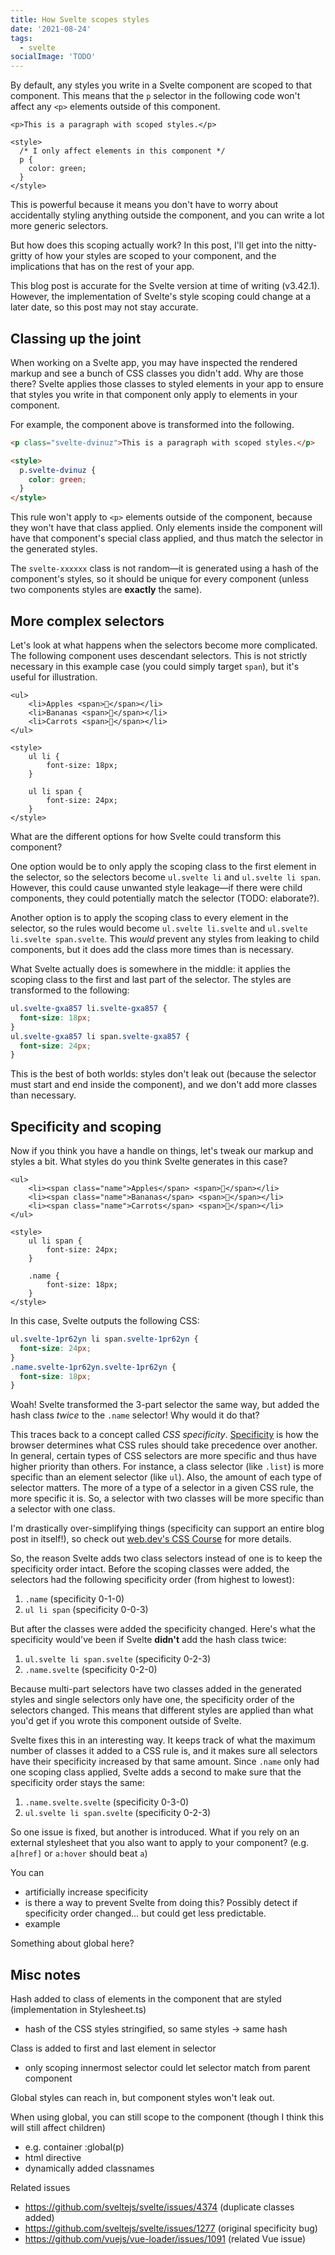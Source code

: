 ```yaml
---
title: How Svelte scopes styles
date: '2021-08-24'
tags:
  - svelte
socialImage: 'TODO'
---
```


By default, any styles you write in a Svelte component are scoped to that component. This means that the `p` selector in the following code won't affect any `<p>` elements outside of this component.

```svelte
<p>This is a paragraph with scoped styles.</p>

<style>
  /* I only affect elements in this component */
  p {
    color: green;
  }
</style>
```

This is powerful because it means you don't have to worry about accidentally styling anything outside the component, and you can write a lot more generic selectors.

But how does this scoping actually work? In this post, I'll get into the nitty-gritty of how your styles are scoped to your component, and the implications that has on the rest of your app.

This blog post is accurate for the Svelte version at time of writing (v3.42.1). However, the implementation of Svelte's style scoping could change at a later date, so this post may not stay accurate.

## Classing up the joint

When working on a Svelte app, you may have inspected the rendered markup and see a bunch of CSS classes you didn't add. Why are those there? Svelte applies those classes to styled elements in your app to ensure that styles you write in that component only apply to elements in your component.

For example, the component above is transformed into the following.

```html
<p class="svelte-dvinuz">This is a paragraph with scoped styles.</p>

<style>
  p.svelte-dvinuz {
    color: green;
  }
</style>
```

This rule won't apply to `<p>` elements outside of the component, because they won't have that class applied. Only elements inside the component will have that component's special class applied, and thus match the selector in the generated styles.

The `svelte-xxxxxx` class is not random&mdash;it is generated using a hash of the component's styles, so it should be unique for every component (unless two components styles are **exactly** the same).

## More complex selectors

Let's look at what happens when the selectors become more complicated. The following component uses descendant selectors. This is not strictly necessary in this example case (you could simply target `span`), but it's useful for illustration.

```svelte
<ul>
	<li>Apples <span>🍎</span></li>
	<li>Bananas <span>🍌</span></li>
	<li>Carrots <span>🥕</span></li>
</ul>

<style>
	ul li {
		font-size: 18px;
	}

	ul li span {
		font-size: 24px;
	}
</style>
```

What are the different options for how Svelte could transform this component?

One option would be to only apply the scoping class to the first element in the selector, so the selectors become `ul.svelte li` and `ul.svelte li span`. However, this could cause unwanted style leakage&mdash;if there were child components, they could potentially match the selector (TODO: elaborate?).

Another option is to apply the scoping class to every element in the selector, so the rules would become `ul.svelte li.svelte` and `ul.svelte li.svelte span.svelte`. This _would_ prevent any styles from leaking to child components, but it does add the class more times than is necessary.

What Svelte actually does is somewhere in the middle: it applies the scoping class to the first and last part of the selector. The styles are transformed to the following:

```css
ul.svelte-gxa857 li.svelte-gxa857 {
  font-size: 18px;
}
ul.svelte-gxa857 li span.svelte-gxa857 {
  font-size: 24px;
}
```

This is the best of both worlds: styles don't leak out (because the selector must start and end inside the component), and we don't add more classes than necessary.

## Specificity and scoping

Now if you think you have a handle on things, let's tweak our markup and styles a bit. What styles do you think Svelte generates in this case?

```svelte
<ul>
	<li><span class="name">Apples</span> <span>🍎</span></li>
	<li><span class="name">Bananas</span> <span>🍌</span></li>
	<li><span class="name">Carrots</span> <span>🥕</span></li>
</ul>

<style>
	ul li span {
		font-size: 24px;
	}

	.name {
		font-size: 18px;
	}
</style>
```

In this case, Svelte outputs the following CSS:

```css
ul.svelte-1pr62yn li span.svelte-1pr62yn {
  font-size: 24px;
}
.name.svelte-1pr62yn.svelte-1pr62yn {
  font-size: 18px;
}
```

Woah! Svelte transformed the 3-part selector the same way, but added the hash class _twice_ to the `.name` selector! Why would it do that?

This traces back to a concept called _CSS specificity_. [Specificity](https://developer.mozilla.org/en-US/docs/Web/CSS/Specificity) is how the browser determines what CSS rules should take precedence over another. In general, certain types of CSS selectors are more specific and thus have higher priority than others. For instance, a class selector (like `.list`) is more specific than an element selector (like `ul`). Also, the amount of each type of selector matters. The more of a type of a selector in a given CSS rule, the more specific it is. So, a selector with two classes will be more specific than a selector with one class.

I'm drastically over-simplifying things (specificity can support an entire blog post in itself!), so check out [web.dev's CSS Course](https://web.dev/learn/css/specificity/) for more details.

So, the reason Svelte adds two class selectors instead of one is to keep the specificity order intact. Before the scoping classes were added, the selectors had the following specificity order (from highest to lowest):

1. `.name` (specificity 0-1-0)
1. `ul li span` (specificity 0-0-3)

But after the classes were added the specificity changed. Here's what the specificity would've been if Svelte **didn't** add the hash class twice:

1. `ul.svelte li span.svelte` (specificity 0-2-3)
1. `.name.svelte` (specificity 0-2-0)

Because multi-part selectors have two classes added in the generated styles and single selectors only have one, the specificity order of the selectors changed. This means that different styles are applied than what you'd get if you wrote this component outside of Svelte.

Svelte fixes this in an interesting way. It keeps track of what the maximum number of classes it added to a CSS rule is, and it makes sure all selectors have their specificity increased by that same amount. Since `.name` only had one scoping class applied, Svelte adds a second to make sure that the specificity order stays the same:

1. `.name.svelte.svelte` (specificity 0-3-0)
1. `ul.svelte li span.svelte` (specificity 0-2-3)

So one issue is fixed, but another is introduced. What if you rely on an external stylesheet that you also want to apply to your component? (e.g. `a[href]` or `a:hover` should beat `a`)

You can

- artificially increase specificity
- is there a way to prevent Svelte from doing this? Possibly detect if specificity order changed... but could get less predictable.
- example

Something about global here?

## Misc notes

Hash added to class of elements in the component that are styled (implementation in Stylesheet.ts)

- hash of the CSS styles stringified, so same styles -> same hash

Class is added to first and last element in selector

- only scoping innermost selector could let selector match from parent component

Global styles can reach in, but component styles won't leak out.

When using global, you can still scope to the component (though I think this will still affect children)

- e.g. container :global(p)
- html directive
- dynamically added classnames

Related issues

- https://github.com/sveltejs/svelte/issues/4374 (duplicate classes added)
- https://github.com/sveltejs/svelte/issues/1277 (original specificity bug)
- https://github.com/vuejs/vue-loader/issues/1091 (related Vue issue)
